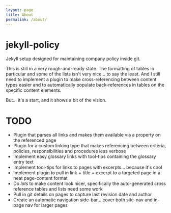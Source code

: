 ```yaml
---
layout: page
title: About
permalink: /about/
---
```

# jekyll-policy
Jekyll setup designed for maintaining company policy inside git.

This is still in a very rough-and-ready state. The formatting of tables in particular and some of the lists isn't very nice... to say the least. And I still need to implement a plugin to make cross-referencing between content types easier and to automatically populate back-references in tables on the specific content elements.

But... it's a start, and it shows a bit of the vision.

# TODO
* Plugin that parses all links and makes them available via a property on the referenced page
* Plugin for a custom linking type that makes referencing between criteria, policies, responsibilities and procedures less verbose
* Implement easy glossary links with tool-tips containing the glossary entry text
* Implement tool-tips for links to pages with excerpts... because it's cool
* Implement plugin to pull in link + title + excerpt to a targeted page in a neat page-content format
* Do *lots* to make content look nicer, specifically the auto-generated cross reference tables and lists need some work
* Pull in git details on pages to capture last revision date and author
* Create an automatic navigation side-bar... cover both site-nav and in-page nav for larger pages